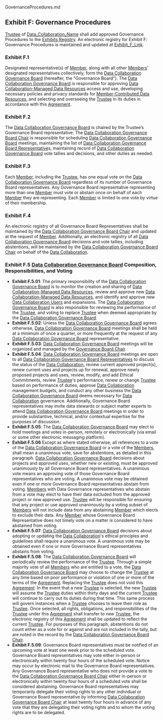 GovernanceProcedures.md

## Exhibit F: Governance Procedures
[Trustee](Definition) of [Data_Collaboration_Name](Input) shall add approved Governance Procedures to the [Exhibits Registry](Exhibit). An electronic registry for Exhibit F: Governance Procedures is maintained and updated at [Exhibit_F_Link](Inpupt).

### Exhibit F.1
Designated representative(s) of [Member](Definition), along with all other [Members](Definition)’ designated representatives collectively, form the [Data Collaboration Governance Board](Definition) (hereafter, the "Governance Board"). The [Data Collaboration Governance Board](Definition) is responsible for approving [Data Collaboration-Managed Data Resources](Definition) access and use, developing necessary policies and privacy standards for [Member-Contributed Data Resources](Definition), and selecting and overseeing the [Trustee](Definition) in its duties in accordance with this [Agreement](Definition).

### Exhibit F.2
The [Data Collaboration Governance Board](Definition) is chaired by the Trustee’s Governance Board representative. The [Data Collaboration Governance Board Chair](Definition) is responsible for scheduling [Data Collaboration Governance Board](Definition) meetings, maintaining the list of [Data Collaboration Governance Board Representative](Definition)s, maintaining record of [Data Collaboration Governance Board](Definition) vote tallies and decisions, and other duties as needed.

### Exhibit F.3
Each [Member](Definition), including the [Trustee](Definition), has one equal vote on the [Data Collaboration Governance Board](Definition) regardless of its number of Governance Board representatives. Any Governance Board representative representing more than one [Member](Definition) must vote or abstain once on behalf of each [Member](Definition) they are representing. Each [Member](Definition) is limited to one vote by virtue of their membership. 

### Exhibit F.4
An electronic registry of all Governance Board Representatives shall be maintained by the [Data Collaboration Governance Board Chair](Definition) and updated at the request of [Member](Definition). Additionally, an electronic registry of all [Data Collaboration Governance Board](Definition) decisions and vote tallies, including abstentions, will be maintained by the [Data Collaboration Governance Board Chair](Definition) on behalf of the [Data Collaboration](Definition).

### Exhibit F.5 [Data Collaboration Governance Board](Definition) Composition, Responsibilities, and Voting
* **Exhibit F.5.01**: The primary responsibility of the [Data Collaboration Governance Board](Definition) is to monitor the creation and sharing of [Data Collaboration-Managed Data Resources](Definition), review and approve new [Data Collaboration-Managed Data Resources](Definition), and identify and approve new [Data Collaboration Users](Definition) and expansions. The [Data Collaboration Governance Board](Definition) is also responsible for reviewing the performance of the [Trustee](Definition), and voting to replace [Trustee](Definition) when deemed appropriate by the [Data Collaboration Governance Board](Definition).
* **Exhibit F.5.02**: Unless the [Data Collaboration Governance Board](Definition) agrees otherwise, [Data Collaboration Governance Board](Definition) meetings shall be held at a minimum of once a quarter, or more frequently at the request of any [Data Collaboration Governance Board](Definition) representative.
* **Exhibit F.5.03**: [Data Collaboration Governance Board](Definition) meetings will be organized and managed by the [Governance Board Chair](Definition).
* **Exhibit F.5.04**: [Data Collaboration Governance Board](Definition) meetings are open to all [Data Collaboration Governance Board Representatives](Definition) to discuss the status of the [Data Collaboration](Definition), review current approved project(s), renew current uses and projects up for renewal, approve newly proposed projects and uses, review, modify, and add Ethical Commitments, review [Trustee](Definition)'s performance, renew or change [Trustee](Definition) based on performance of duties, approve [Data Collaboration](Definition) management budgets, and conduct any other business the [Data Collaboration Governance Board](Definition) deems necessary for [Data Collaboration](Definition) governance. Additionally, Governance Board representatives may invite data stewards or subject matter experts to attend [Data Collaboration Governance Board](Definition) meetings in order to provide substantive, technical, and/or contextual expertise for the purposes of discussion.
* **Exhibit F.5.05**: The [Data Collaboration Governance Board](Definition) may elect to hold meetings and votes in-person, remotely or electronically (via email or some other electronic messaging platform).
* **Exhibit F.5.06** Except as where stated otherwise, all references to a vote of the [Data Collaboration Governance Board](Definition) or a vote of the [Members](Definition), shall mean a unanimous vote, save for abstentions, as detailed in this paragraph. [Data Collaboration Governance Board](Definition) decisions about projects and approved uses, whether new or existing, must be approved unanimously by all Governance Board representatives. A unanimous vote means an approving vote of those Governance Board representatives who are voting. A unanimous vote may be obtained even if one or more Governance Board representatives abstain from voting. [Members](Definition) with Data Governance representatives who abstain from a vote may elect to have their data excluded from the approved project or new approved use. [Trustee](Definition) will be responsible for ensuring that any project or use approved unanimously by a voting subset of [Members](Definition) will not include data from any abstaining [Member](Definition) which elects to exclude their data. Any [Member](Definition) whose Governance Board Representative does not timely vote on a matter is considered to have abstained from voting.
* **Exhibit F.5.07**: [Data Collaboration Governance Board](Definition) decisions about adopting or updating the [Data Collaboration](Definition)'s ethical principles and guidelines shall require a unanimous vote. A unanimous vote may be obtained even if one or more Governance Board representatives abstains from voting.
* **Exhibit F.5.08**: The [Data Collaboration Governance Board](Definition) will periodically review the performance of the [Trustee](Definition). Through a simple majority vote of all [Members](Definition) who are entitled to a vote, the [Data Collaboration Governance Board](Definition) may choose to change the [Trustee](Definition) at any time based on poor performance or violation of one or more of the terms of the [Agreement](Definition). Replacing the [Trustee](Definition) does not void this [Agreement](Definition). In the event that a new [Trustee](Definition) is selected, the new [Trustee](Definition) will assume the [Trustee](Definition) duties within thirty days and the current [Trustee](Definition) will continue to carry out its duties during that time. This same process will govern instances when a [Trustee](Definition) chooses to leave their role as [Trustee](Definition). Once selected, all rights, obligations, and responsibilities of the [Trustee](Definition) under this [Agreement](Definition) shall transfer to new [Trustee](Definition), the electronic registry of this [Agreement](Definition) shall be updated to reflect the current [Trustee](Definition). For purposes of this paragraph, abstentions do not count either as a vote for or against and are not included in the tally, but are noted in the record by the [Data Collaboration Governance Board Chair](Definition).
* **Exhibit F.5.09**: Governance Board representatives must be notified of an upcoming vote at least one week prior to the scheduled vote. Governance Board representatives may vote either in-person or electronically within twenty four hours of the scheduled vote. Notice may occur by electronic mail to the Governance Board representatives. Any Governance Board representative who does not provide a vote to the [Data Collaboration Governance Board Chair](Definition) either in-person or electronically within twenty four hours of a scheduled vote shall be considered abstaining. Governance Board representatives may temporarily delegate their voting rights to any other individual or Governance Board representative by informing [Data Collaboration Governance Board Chair](Definition) at least twenty four hours in advance of any vote that they are delegating their voting rights and to whom the voting rights are to be delegated.
